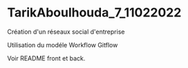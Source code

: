 # TarikAboulhouda_7_11022022
Création d'un réseaux social d'entreprise

Utilisation du modéle Workflow Gitflow

Voir README front et back.
